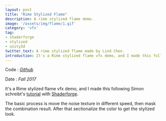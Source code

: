 ```yaml
---
layout: post
title: "Rime Stylized Flame"
description: A rime stylized flame demo.
image: '/assets/img/flame/1.gif'
category: 'vfx'
tag:
- shaderforge
- stylized
- unity3d
twitter_text: A rime stylized flame made by Lind Chen. 
introduction: It's a Rime stylized flame vfx demo, and I made this following Simon schreibt's tutorial.
---
```

Code : *[Github](https://github.com/cozlind/rime-stylized-flame)*

Date : *Fall 2017*

It's a Rime stylized flame vfx demo, and I made this following Simon schreibt's [tutorial](https://simonschreibt.de/gat/stylized-vfx-in-rime/) with [Shaderforge](https://www.assetstore.unity3d.com/cn/#!/content/14147).

The basic process is move the noise texture in different speed, then mask the combination result. After that sectionalize the color to get the stylized look.





